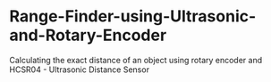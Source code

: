 # Range-Finder-using-Ultrasonic-and-Rotary-Encoder
Calculating the exact distance of an object using rotary encoder and HCSR04 - Ultrasonic Distance Sensor
